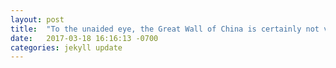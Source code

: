 ```yaml
---
layout: post
title:  "To the unaided eye, the Great Wall of China is certainly not visible from the Moon. || https://www.nasa.gov/vision/space/workinginspace/great_wall.html"
date:   2017-03-18 16:16:13 -0700
categories: jekyll update
---
```

